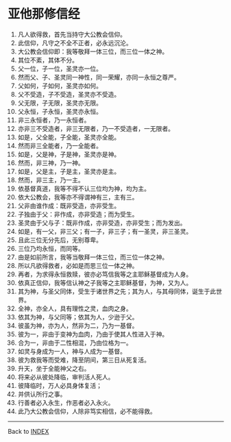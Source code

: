 # 亚他那修信经

1. 凡人欲得救，首先当持守大公教会信仰。
2. 此信仰，凡守之不全不正者，必永远沉沦。
3. 大公教会信仰即：我等敬拜一体三位，而三位一体之神。
4. 其位不紊，其体不分。
5. 父一位，子一位，圣灵亦一位。
6. 然而父、子、圣灵同一神性，同一荣耀，亦同一永恒之尊严。
7. 父如何，子如何，圣灵亦如何。
8. 父不受造，子不受造，圣灵亦不受造。
9. 父无限，子无限，圣灵亦无限。
10. 父永恒，子永恒，圣灵亦永恒。
11. 非三永恒者，乃一永恒者。
12. 亦非三不受造者，非三无限者，乃一不受造者，一无限者。
13. 如是，父全能，子全能，圣灵亦全能。
14. 然而非三全能者，乃一全能者。
15. 如是，父是神，子是神，圣灵亦是神。
16. 然而，非三神，乃一神。
17. 如是，父是主，子是主，圣灵亦是主。
18. 然而，非三主，乃一主。
19. 依基督真道，我等不得不认三位均为神，均为主。
20. 依大公教会，我等亦不得谓神有三，主有三。
21. 父非由谁作成：既非受造，亦非受生。
22. 子独由于父：非作成，亦非受造；而为受生。
23. 圣灵由于父与子：既非作成，亦非受造，亦非受生；而为发出。
24. 如是，有一父，非三父；有一子，非三子；有一圣灵，非三圣灵。
25. 且此三位无分先后，无别尊卑。
26. 三位乃均永恒，而同等。
27. 由是如前所言，我等当敬拜一体三位，而三位一体之神。
28. 所以凡欲得救者，必如是而思三位一体之神。
29. 再者，为求得永恒救赎，彼亦必笃信我等之主耶稣基督成为人身。
30. 依真正信仰，我等信认神之子我等之主耶稣基督，为神，又为人。
31. 其为神，与圣父同体，受生于诸世界之先；其为人，与其母同体，诞生于此世界。
32. 全神，亦全人，具有理性之灵，血肉之身。
33. 依其为神，与父同等；依其为人，少逊于父。
34. 彼虽为神，亦为人，然非为二，乃为一基督。
35. 彼为一，非由于变神为血肉，乃由于使其人性进入于神。
36. 合为一，非由于二性相混，乃由位格为一。
37. 如灵与身成为一人，神与人成为一基督。
38. 彼为救我等而受难，降至阴间，第三日从死复活。
39. 升天，坐于全能神父之右。
40. 将来必从彼处降临，审判活人死人。
41. 彼降临时，万人必具身体复活；
42. 并供认所行之事。
43. 行善者必入永生，作恶者必入永火。
44. 此乃大公教会信仰，人除非笃实相信，必不能得救。


----

Back to [INDEX](../)